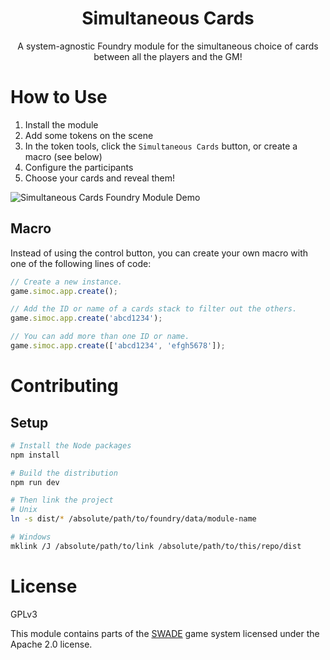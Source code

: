 <center>
<h1>Simultaneous Cards</h1>
<p>A system-agnostic Foundry module for the simultaneous choice of cards between all the players and the GM!</p>
</center>

# How to Use

1. Install the module
2. Add some tokens on the scene
3. In the token tools, click the `Simultaneous Cards` button, or create a macro (see below)
4. Configure the participants
5. Choose your cards and reveal them!

<img src="https://raw.githubusercontent.com/Stefouch/simultaneous-cards-fvtt/main/static/assets/screenshots/demog.gif" title="Simultaneous Cards Foundry Module Demo"/>

## Macro

Instead of using the control button, you can create your own macro with one of the following lines of code:

```js
// Create a new instance.
game.simoc.app.create();

// Add the ID or name of a cards stack to filter out the others.
game.simoc.app.create('abcd1234');

// You can add more than one ID or name.
game.simoc.app.create(['abcd1234', 'efgh5678']);
```

# Contributing

## Setup

```bash
# Install the Node packages
npm install

# Build the distribution
npm run dev

# Then link the project
# Unix
ln -s dist/* /absolute/path/to/foundry/data/module-name

# Windows
mklink /J /absolute/path/to/link /absolute/path/to/this/repo/dist
```

# License

GPLv3

This module contains parts of the [SWADE](https://gitlab.com/peginc/swade) game system licensed under the Apache 2.0 license.
